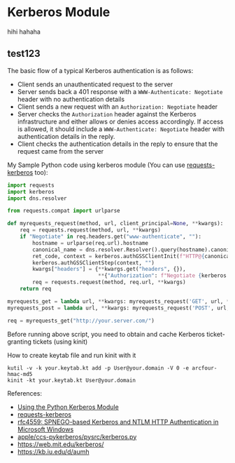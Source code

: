 # Kerberos Module

hihi hahaha

## test123

The basic flow of a typical Kerberos authentication is as follows:

- Client sends an unauthenticated request to the server
- Server sends back a 401 response with a `WWW-Authenticate: Negotiate` header with no authentication details
- Client sends a new request with an `Authorization: Negotiate` header
- Server checks the `Authorization` header against the Kerberos infrastructure and either allows or denies access accordingly. If access is allowed, it should include a `WWW-Authenticate: Negotiate` header with authentication details in the reply.
- Client checks the authentication details in the reply to ensure that the request came from the server

My Sample Python code using kerberos module (You can use [requests-kerberos](https://github.com/requests/requests-kerberos) too):
```python
import requests
import kerberos
import dns.resolver

from requests.compat import urlparse

def myrequests_request(method, url, client_principal=None, **kwargs):
    req = requests.request(method, url, **kwargs)
    if "Negotiate" in req.headers.get("www-authenticate", ""):
        hostname = urlparse(req.url).hostname
        canonical_name = dns.resolver.Resolver().query(hostname).canonical_name
        ret_code, context = kerberos.authGSSClientInit(f"HTTP@{canonical_name}", principal=client_principal)
        kerberos.authGSSClientStep(context, "")
        kwargs["headers"] = {**kwargs.get("headers", {}), 
                             **{"Authorization": f"Negotiate {kerberos.authGSSClientResponse(context)}"}}
        req = requests.request(method, req.url, **kwargs)
    return req

myrequests_get = lambda url, **kwargs: myrequests_request('GET', url, **kwargs)
myrequests_post = lambda url, **kwargs: myrequests_request('POST', url, **kwargs)

req = myrequests_get("http://your.server.com/")
```
Before running above script, you need to obtain and cache Kerberos ticket-granting tickets (using kinit)

How to create keytab file and run kinit with it
```shell
kutil -v -k your.keytab.kt add -p User@your.domain -V 0 -e arcfour-hmac-md5
kinit -kt your.keytab.kt User@your.domain
```

References:
- [Using the Python Kerberos Module](http://python-notes.curiousefficiency.org/en/latest/python_kerberos.html)
- [requests-kerberos](https://github.com/requests/requests-kerberos)  
- [rfc4559: SPNEGO-based Kerberos and NTLM HTTP Authentication in Microsoft Windows](https://tools.ietf.org/html/rfc4559)
- [apple/ccs-pykerberos/pysrc/kerberos.py](https://raw.githubusercontent.com/apple/ccs-pykerberos/master/pysrc/kerberos.py)
- <https://web.mit.edu/kerberos/>
- <https://kb.iu.edu/d/aumh>

